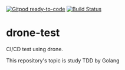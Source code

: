 [![Gitpod ready-to-code](https://img.shields.io/badge/Gitpod-ready--to--code-blue?logo=gitpod)](https://gitpod.io/#https://github.com/k-ngs/drone-test)
[![Build Status](https://cloud.drone.io/api/badges/k-ngs/drone-test/status.svg)](https://cloud.drone.io/k-ngs/drone-test)

# drone-test
CI/CD test using drone. 

This repository's topic is study TDD by Golang
